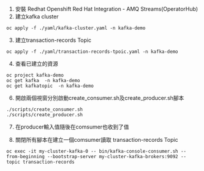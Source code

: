 1.  安裝 Redhat Openshift Red Hat Integration - AMQ Streams(OperatorHub)
2. 建立kafka cluster
```
oc apply -f ./yaml/kafka-cluster.yaml -n kafka-demo
```

3. 建立transaction-records Topic
```
oc apply -f ./yaml/transaction-records-tpoic.yaml -n kafka-demo
```

4. 查看已建立的資源
```
oc project kafka-demo
oc get kafka  -n kafka-demo
oc get kafkatopic  -n kafka-demo
```

6. 開啟兩個視窗分別啟動create_consumer.sh及create_producer.sh腳本
```
./scripts/create_consumer.sh
./scripts/create_producer.sh
```
7. 在producer輸入值隨後在comsumer也收到了值

8. 關閉所有腳本在建立一個comsumer讀取 transaction-records Topic
```
oc exec -it my-cluster-kafka-0 -- bin/kafka-console-consumer.sh --from-beginning --bootstrap-server my-cluster-kafka-brokers:9092 --topic transaction-records
```
